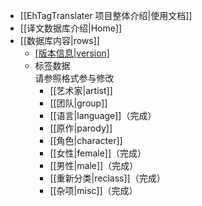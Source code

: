 ﻿* [[EhTagTranslater 项目整体介绍|使用文档]]  
* [[译文数据库介绍|Home]]
* [[数据库内容|rows]]  
    * [[版本信息|version]]([[?|wiki-version-info]])  
    * 标签数据  
      请参照格式参与修改  
        * [[艺术家|artist]]  
        * [[团队|group]]  
        * [[语言|language]]（完成）  
        * [[原作|parody]]  
        * [[角色|character]]  
        * [[女性|female]]（完成）  
        * [[男性|male]]（完成）  
        * [[重新分类|reclass]]（完成）  
        * [[杂项|misc]]（完成）  